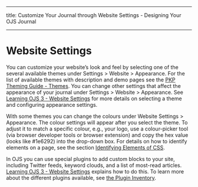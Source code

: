 - - -
title: Customize Your Journal through Website Settings - Designing Your OJS Journal
- - -

# Website Settings

You can customize your website’s look and feel by selecting one of the several available themes under Settings > Website > Appearance. For the list of available themes with description and demo pages see the [PKP Theming Guide - Themes](https://docs.pkp.sfu.ca/pkp-theming-guide/en/themes). You can change other settings that affect the appearance of your journal under Settings > Website > Appearance. See [Learning OJS 3 - Website Settings](https://docs.pkp.sfu.ca/learning-ojs/en/settings-website#appearance) for more details on selecting a theme and configuring appearance settings.

With some themes you can change the colours under Website Settings > Appearance.  The colour settings will appear after you select the theme. To adjust it to match a specific colour, e.g., your logo, use a colour-picker tool (via browser developer tools or browser extension) and copy the hex value (looks like #1e6292) into the drop-down box. For details on how to identify elements on a page, see the section [Identifying Elements of CSS](./creating-stylesheet.md#identifying-elements).

In OJS you can use special plugins to add custom blocks to your site, including Twitter feeds, keyword clouds, and a list of most-read articles. [Learning OJS 3 - Website Settings](/learning-ojs/en/settings-website#appearance) explains how to do this. To learn more about the different plugins available, see [the Plugin Inventory](/plugin-inventory/en/).
